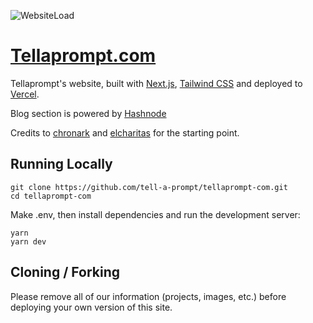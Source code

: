 ![WebsiteLoad](https://github.com/tell-a-prompt/tellaprompt-com/assets/131230448/f369fd2f-35ab-402f-a9bf-3b2e1a4a7435)

<div>
    <a href="https://tellaprompt.com"><h1>Tellaprompt.com</h1></a>
    
Tellaprompt's website, built with [Next.js](https://nextjs.org/), [Tailwind CSS](https://tailwindcss.com/) and deployed to [Vercel](https://vercel.com/).

Blog section is powered by [Hashnode](https://tellaprompt.hashnode.dev/)

Credits to [chronark](https://github.com/chronark/chronark.com) and [elcharitas](https://github.com/elcharitas/elcharitas.wtf) for the starting point.

</div>

## Running Locally

```sh-session
git clone https://github.com/tell-a-prompt/tellaprompt-com.git
cd tellaprompt-com
```

Make .env, then install dependencies and run the development server:

```sh-session
yarn
yarn dev
```

## Cloning / Forking

Please remove all of our information (projects, images, etc.) before deploying your own version of this site.
